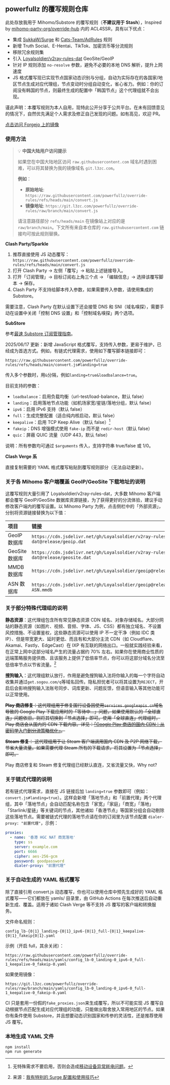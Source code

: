 ## powerfullz 的覆写规则仓库

此处存放我用于 Mihomo/Substore 的覆写规则（**不建议用于 Stash**），Inspired by [mihomo-party-org/override-hub](https://github.com/mihomo-party-org/override-hub) 内的 ACL4SSR，具有以下优点：

*   集成 [SukkaW/Surge](https://github.com/SukkaW/Surge) 和 [Cats-Team/AdRules](https://github.com/Cats-Team/AdRules) 规则
*   新增 Truth Social、E-Hentai、TikTok、加密货币等分流规则
*   移除冗余规则集
*   引入 [Loyalsoldier/v2ray-rules-dat](https://github.com/Loyalsoldier/v2ray-rules-dat) GeoSite/GeoIP
*   针对 IP 规则添加 `no-resolve` 参数，避免不必要的本地 DNS 解析，提升上网速度
*   JS 格式覆写现已实现节点国家动态识别与分组，自动为实际存在的各国家/地区节点生成对应代理组，节点变动时分组自动变化，省心省力。例如：你的订阅没有韩国的节点，则最终生成的配置中「韩国节点」这个代理组就不会出现。

谨此声明：本覆写规则为本人自用，现特此公开分享于公共平台。在未有回馈意见的情况下，自然优先满足个人需求及修正自己发现的问题。如有高见，欢迎 PR。

[点击访问 Forgejo 上的镜像](https://git.l3zc.com/powerfullz/override-rules)

### 使用方法

> 💡 **中国大陆用户访问提示**
>
> 如果您在中国大陆地区访问 `raw.githubusercontent.com` 域名时遇到困难，可以将其替换为我的镜像域名 `git.l3zc.com`。
>
> **例如**：
> *   **原始地址**: `https://raw.githubusercontent.com/powerfullz/override-rules/refs/heads/main/convert.js`
> *   **镜像地址**: `https://git.l3zc.com/powerfullz/override-rules/raw/branch/main/convert.js`
>
> 请注意路径部分 `refs/heads/main` 在镜像站上对应的是 `raw/branch/main`。下文所有来自本仓库的 `raw.githubusercontent.com` 链接均可按此规则替换。

**Clash Party/Sparkle**

1.  推荐直接使用 JS 动态覆写：`https://raw.githubusercontent.com/powerfullz/override-rules/refs/heads/main/convert.js`
2.  打开 Clash Party → 左侧「覆写」→ 粘贴上述链接导入。
3.  打开「订阅管理」→ 目标订阅右上角三个点 → 「编辑信息」→ 选择该覆写脚本 → 保存。
4.  Clash Party 不支持给脚本传入参数，如果需要传入参数，请使用集成的 Substore。

需要注意，Clash Party 在默认设置下还会接管 DNS 和 SNI（域名嗅探），需要手动在设置中关闭「控制 DNS 设置」和「控制域名嗅探」两个选项。

**SubStore**

参考[最速 Substore 订阅管理指南](https://blog.l3zc.com/2025/03/clash-subscription-convert/)。

2025/06/17 更新：新增 JavaScript 格式覆写，支持传入参数，更易于维护，已经成为首选方式。例如，有链式代理需求，使用如下覆写脚本链接即可：

```
https://raw.githubusercontent.com/powerfullz/override-rules/refs/heads/main/convert.js#landing=true
```

传入多个参数时，用`&`分隔，例如`landing=true&loadbalance=true`。

目前支持的参数：

*   `loadbalance`：启用负载均衡（url-test/load-balance，默认 false）
*   `landing`：启用落地节点功能（如机场家宽/星链/落地分组，默认 false）
*   `ipv6`：启用 IPv6 支持（默认 false）
*   `full`：生成完整配置（适合纯内核启动，默认 false）
*   `keepalive`：启用 TCP Keep Alive（默认 false）[^fn2]
*   `fakeip`：DNS 增强模式使用 `fake-ip` 而不是 `redir-host`（默认 false）
*   `quic`：屏蔽 QUIC 流量（UDP 443，默认 false）

说明：所有参数均可通过 `$arguments` 传入，支持字符串 true/false 或 1/0。

[^fn2]: 无特殊需求不要启用，否则会造成[移动设备异常耗电问题](https://github.com/vernesong/OpenClash/issues/2614)。

**Clash Verge 系**

直接复制需要的 YAML 格式覆写粘贴到覆写规则部分（无法自动更新）。

### 关于各 Mihomo 客户端覆盖 GeoIP/GeoSite 下载地址的说明

这覆写规则大量引用了 Loyalsoldier/v2ray-rules-dat，大多数 Mihomo 客户端都会覆写 GeoIP/GeoSite 数据库资源链接，为了获得更好的分流体验，建议手动修改客户端内的覆写设置。以 Mihomo Party 为例，点击侧栏中的「外部资源」，分别将资源链接替换为以下值：

| 项目 | 链接 |
| :--- | :--- |
| GeoIP 数据库 | `https://cdn.jsdelivr.net/gh/Loyalsoldier/v2ray-rules-dat@release/geoip.dat` |
| GeoSite 数据库 | `https://cdn.jsdelivr.net/gh/Loyalsoldier/v2ray-rules-dat@release/geosite.dat` |
| MMDB 数据库 | `https://cdn.jsdelivr.net/gh/Loyalsoldier/geoip@release/Country.mmdb` |
| ASN 数据库 | `https://cdn.jsdelivr.net/gh/Loyalsoldier/geoip@release/GeoLite2-ASN.mmdb` |

### 关于部分特殊代理组的说明

**静态资源**：这代理组包含所有常见静态资源 CDN 域名、对象存储域名。大部分网站的静态资源（如图片、视频、音频、字体、JS、CSS）都有独立域名、不设置风控措施、不设置鉴权，这些静态资源可以使用 IP 不一定干净（例如 IDC 类 IP）、但是带宽更大、延时更低、而且有和大部分主流 CDN（如 Cloudflare、Akamai、Fastly、EdgeCast）在 IXP 有互联的网络出口。一般就实践经验来看，在正常上网中这部分域名产生的流量占据约 70% 左右。如果你在使用商业性质的远端策略服务提供商、且该服务上提供了低倍率节点，你可以将这部分域名分流至低倍率节点以节省流量。[^fn1]

[^fn1]: 来源：[我有特别的 Surge 配置和使用技巧](https://blog.skk.moe/post/i-have-my-unique-surge-setup/)

**搜狗输入**：这代理组默认放行，作用是避免搜狗输入法将你输入的每一个字符自动收集并通过`get.sogou.com/q`等域名回传。隐私担忧者可以将其设置为`REJECT`，开启后会影响搜狗输入法账号同步、词库更新、问题反馈，但语音输入等其他功能可以正常使用。

~~**Play 商店修复**：这代理组用于修复国行设备因使用`services.googleapis.cn`域名导致的 Google Play 下载应用时的「等待中…」问题，如果使用默认的「全球直连」问题依旧，则将其切换到「节点选择」即可。使用「全球直连」代理组时，Play 商店会从国内的 CDN 下载内容。详见：[「Google Play 商店的国内 CDN：从密码学入门到分流策略优化」](https://blog.l3zc.com/2025/03/chinese-cdn-used-by-playstore/)。~~

~~**Steam 修复**： 这代理组用于让 Steam 客户端调用国内 CDN 及 P2P 网络下载，节省大量流量。如果需要代理 Steam 所有的下载请求，将其设置为「节点选择」即可。~~

Play 商店修复和 Steam 修复代理组已经默认直连，又省流量又快，Why not?

### 关于链式代理的说明

若有链式代理需求，直接在 JS 链接后加 `landing=true` 参数即可（例如：`convert.js#landing=true`）。这样会新增「落地节点」和「前置代理」两个代理组，其中「落地节点」会自动匹配名称包含「家宽」「家庭」「商宽」「落地」「Starlink/星链」等关键词的节点，其他诸如「香港节点」等国家分组会自动剔除这些落地节点。需要被链式代理的落地节点请在你的订阅里为该节点配置 `dialer-proxy: "前置代理"`，示例：

```yaml
proxies:
  - name: '香港 HGC NAT 商宽落地'
    type: ss
    server: example.com
    port: 6666
    cipher: aes-256-gcm
    password: goodpassword
    dialer-proxy: "前置代理"
```

### 关于自动生成的 YAML 格式覆写

除了直接引用 convert.js 动态覆写，你也可以使用仓库中预先生成好的 YAML 格式覆写——它们都放在 yamls/ 目录里，由 GitHub Actions 在每次推送后自动重新生成、覆盖。适用于诸如 Clash Verge 等不支持 JS 覆写的客户端和转换服务。

文件命名规则：

```
config_lb-{0|1}_landing-{0|1}_ipv6-{0|1}_full-{0|1}_keepalive-{0|1}_fakeip{0|1}.yaml
```

示例（开启 full，其余关闭）：

```
https://raw.githubusercontent.com/powerfullz/override-rules/refs/heads/main/yamls/config_lb-0_landing-0_ipv6-0_full-1_keepalive-0_fakeip-0.yaml
```

如果使用镜像：

```
https://git.l3zc.com/powerfullz/override-rules/raw/branch/main/yamls/config_lb-0_landing-0_ipv6-0_full-1_keepalive-0_fakeip-0.yaml
```

CI 只是套用一份假的`fake_proxies.json`来生成覆写，所以不可能实现 JS 覆写自动根据节点匹配生成对应代理组的功能，只能做出取舍放入常用地区的节点。如果你有条件使用 Substore，并且想要动态识别国家和传参的灵活性，还是推荐使用 JS 覆写。

### 本地生成 YAML 文件

```shell
npm install
npm run generate
```